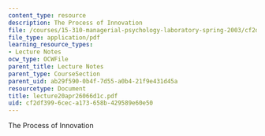 ```yaml
---
content_type: resource
description: The Process of Innovation
file: /courses/15-310-managerial-psychology-laboratory-spring-2003/cf2df3996ceca173658b429589e60e50_lecture20apr26066d1c.pdf
file_type: application/pdf
learning_resource_types:
- Lecture Notes
ocw_type: OCWFile
parent_title: Lecture Notes
parent_type: CourseSection
parent_uid: ab29f590-0b4f-7d55-a0b4-21f9e431d45a
resourcetype: Document
title: lecture20apr26066d1c.pdf
uid: cf2df399-6cec-a173-658b-429589e60e50
---
```

The Process of Innovation

